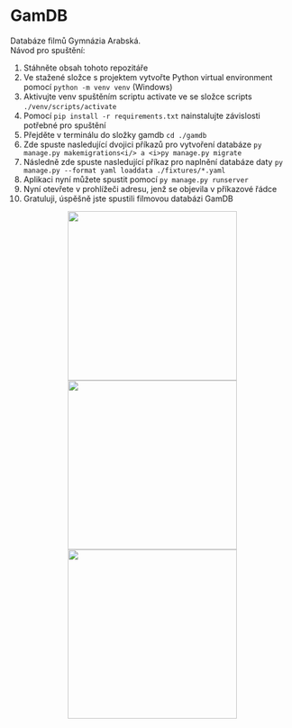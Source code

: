 # GamDB
Databáze filmů Gymnázia Arabská.<br/> 
Návod pro spuštění:
1. Stáhněte obsah tohoto repozitáře
2. Ve stažené složce s projektem vytvořte Python virtual environment pomocí ```python -m venv venv``` (Windows)
3. Aktivujte venv spuštěním scriptu activate ve se složce scripts ```./venv/scripts/activate```
4. Pomocí ```pip install -r requirements.txt``` nainstalujte závislosti potřebné pro spuštění 
5. Přejděte v terminálu do složky gamdb ```cd ./gamdb```
6. Zde spuste nasledující dvojici příkazů pro vytvoření databáze ```py manage.py makemigrations<i/> a <i>py manage.py migrate```
7. Následně zde spuste nasledující příkaz pro naplnění databáze daty ```py manage.py --format yaml loaddata ./fixtures/*.yaml```
8. Aplikaci nyní můžete spustit pomocí ```py manage.py runserver```
9. Nyní otevřete v prohlížeči adresu, jenž se objevila v příkazové řádce
10. Gratuluji, úspěšně jste spustili filmovou databázi GamDB
<p align="center">
<img src="https://media.tenor.com/8WPW-T8L3nkAAAAM/bocchi-the-rock-bocchi.gif" width="300" height="300" />
<img src="https://preview.redd.it/spinning-ryo-v0-ptnc0nvm8p7a1.gif?width=480&auto=webp&s=0d48e18579e07bcd3fce1de83c858870b21d96b2" width="300" height="300" />
<img src="https://media.tenor.com/-FrcCsUig4sAAAAC/spin-bocchi.gif" width="300" height="300" />
</p>


